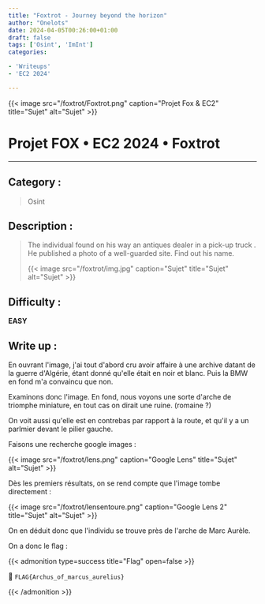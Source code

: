 ```yaml
---
title: "Foxtrot - Journey beyond the horizon"
author: "Onelots"
date: 2024-04-05T00:26:00+01:00
draft: false
tags: ['Osint', 'ImInt']
categories:

- 'Writeups'
- 'EC2 2024'

---
```


{{< image src="/foxtrot/Foxtrot.png" caption="Projet Fox & EC2" title="Sujet" alt="Sujet" >}}

# Projet FOX • EC2 2024 • Foxtrot

--- 

## Category :

> Osint 

## Description :

> The individual found on his way an antiques dealer in a pick-up truck . He published a photo of a well-guarded site. Find out his name.
> 
> {{< image src="/foxtrot/img.jpg" caption="Sujet" title="Sujet" alt="Sujet" >}}

## Difficulty :

**EASY**

## Write up :

En ouvrant l'image, j'ai tout d'abord cru avoir affaire à une archive datant de la guerre d'Algérie, étant donné qu'elle était en noir et blanc.
Puis la BMW en fond m'a convaincu que non.

Examinons donc l'image.
En fond, nous voyons une sorte d'arche de triomphe miniature, en tout cas on dirait une ruine. (romaine ?)

On voit aussi qu'elle est en contrebas par rapport à la route, et qu'il y a un parlmier devant le pilier gauche.



Faisons une recherche google images :



{{< image src="/foxtrot/lens.png" caption="Google Lens" title="Sujet" alt="Sujet" >}}



Dès les premiers résultats, on se rend compte que l'image tombe directement :



{{< image src="/foxtrot/lensentoure.png" caption="Google Lens 2" title="Sujet" alt="Sujet" >}}



On en déduit donc que l'individu se trouve près de l'arche de Marc Aurèle.

On a donc le flag :



{{< admonition type=success title="Flag" open=false >}}

:triangular_flag_on_post: `FLAG{Archus_of_marcus_aurelius}`

{{< /admonition >}}





